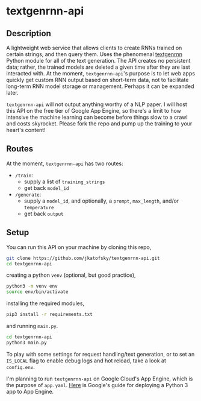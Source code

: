 # textgenrnn-api

## Description

A lightweight web service that allows clients to create RNNs trained on certain strings, and then query them. Uses the phenomenal [textgenrnn](https://github.com/minimaxir/textgenrnn) Python module for all of the text generation. The API creates no persistent data; rather, the trained models are deleted a given time after they are last interacted with. At the moment, `textgenrnn-api`'s purpose is to let web apps quickly get custom RNN output based on short-term data, not to facilitate long-term RNN model storage or management. Perhaps it can be expanded later.

`textgenrnn-api` will not output anything worthy of a NLP paper. I will host this API on the free tier of Google App Engine, so there's a limit to how intensive the machine learning can become before things slow to a crawl and costs skyrocket. Please fork the repo and pump up the training to your heart's content!

## Routes

At the moment, `textgenrnn-api` has two routes:

- `/train`:
  - supply a list of `training_strings`
  - get back `model_id`
- `/generate`:
  - supply a `model_id`, and optionally, a `prompt`, `max_length`, and/or `temperature`
  - get back `output`

## Setup

You can run this API on your machine by cloning this repo,

```bash
git clone https://github.com/jkatofsky/textgenrnn-api.git
cd textgenrnn-api
```

creating a python `venv` (optional, but good practice),

```bash
python3 -m venv env
source env/bin/activate
```

installing the required modules,

```bash
pip3 install -r requirements.txt
```

and running `main.py`.

```bash
cd textgenrnn-api
python3 main.py
```

To play with some settings for request handling/text generation, or to set an `IS_LOCAL` flag to enable debug logs and hot reload, take a look at `config.env`.

I'm planning to run `textgenrnn-api` on Google Cloud's App Engine, which is the purpose of `app.yaml`. [Here](https://cloud.google.com/appengine/docs/standard/python3/building-app) is Google's guide for deploying a Python 3 app to App Engine.
